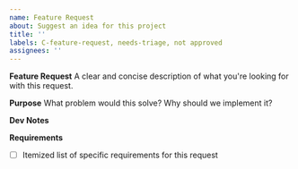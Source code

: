```yaml
---
name: Feature Request
about: Suggest an idea for this project
title: ''
labels: C-feature-request, needs-triage, not approved
assignees: ''
---
```


**Feature Request**
A clear and concise description of what you're looking for with this request.

**Purpose**
What problem would this solve? Why should we implement it?

**Dev Notes**

**Requirements**

- [ ] Itemized list of specific requirements for this request
